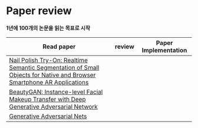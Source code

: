 # Paper review



**1년에 100개의 논문을 읽는 목표로 시작**

| Read paper                                                   | review | Paper Implementation |
| ------------------------------------------------------------ | ------ | -------------------- |
| [Nail Polish Try-On: Realtime Semantic Segmentation of Small Objects for Native and Browser Smartphone AR Applications](https://arxiv.org/abs/1906.02222) |        |                      |
| [BeautyGAN: Instance-level Facial Makeup Transfer with Deep Generative Adversarial Network](http://liusi-group.com/projects/BeautyGAN) |        |                      |
| [Generative Adversarial Nets](https://papers.nips.cc/paper/5423-generative-adversarial-nets.pdf) |        |                      |

